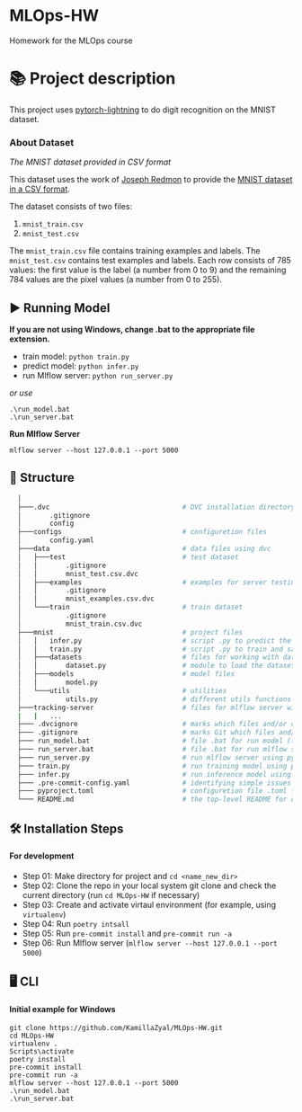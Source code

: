 # MLOps-HW
 Homework for the MLOps course
# 📚 Project description
This project uses [pytorch-lightning](https://lightning.ai/) to do digit recognition on the MNIST dataset.
### About Dataset
_The MNIST dataset provided in CSV format_

This dataset uses the work of [Joseph Redmon](https://pjreddie.com/) to provide the [MNIST dataset in a CSV format](https://pjreddie.com/projects/mnist-in-csv/).

The dataset consists of two files:
1. `mnist_train.csv`
2. `mnist_test.csv`

The `mnist_train.csv` file contains training examples and labels. The `mnist_test.csv` contains test examples and labels. Each row consists of 785 values: the first value is the label (a number from 0 to 9) and the remaining 784 values are the pixel values (a number from 0 to 255).
## ▶ Running Model
**If you are not using Windows, change .bat to the appropriate file extension.**
- train model: `python train.py`
- predict model: `python infer.py`
- run Mlflow server: `python run_server.py`

*or use*
```
.\run_model.bat
.\run_server.bat
```
**Run Mlflow Server**
```
mlflow server --host 127.0.0.1 --port 5000
```
## 📁 Structure
```bash
  │
  ├───.dvc                                 # DVC installation directory
  │       .gitignore
  │       config
  ├───configs                              # configuretion files
  │       config.yaml
  ├───data                                 # data files using dvc
  │   ├───test                             # test dataset
  │   │       .gitignore
  │   │       mnist_test.csv.dvc
  │   ├───examples                         # examples for server testing
  │   │       .gitignore
  │   │       mnist_examples.csv.dvc
  │   └───train                            # train dataset
  │           .gitignore
  │           mnist_train.csv.dvc
  ├───mnist                                # project files
  │   │   infer.py                         # script .py to predict the model
  │   │   train.py                         # script .py to train and save the model
  │   ├───datasets                         # files for working with datasets
  │   │       dataset.py                   # module to load the dataset
  │   ├───models                           # model files
  │   │       model.py
  │   └───utils                            # utilities
  │           utils.py                     # different utils functions
  ├───tracking-server                      # files for mlflow server with nginx + docker
  |   |   ...
  ├─── .dvcignore                          # marks which files and/or directories should be excluded when traversing a DVC project.
  ├─── .gitignore                          # marks Git which files and/or directories to ignore when committing your project to the GitHub repository
  ├─── run_model.bat                       # file .bat for run model (training+inference)
  ├─── run_server.bat                      # file .bat for run mlflow server
  ├─── run_server.py                       # run mlflow server using python
  ├─── train.py                            # run training model using python
  ├─── infer.py                            # run inference model using python
  ├─── .pre-commit-config.yaml             # identifying simple issues before submission to code review
  ├─── pyproject.toml                      # configuretion file .toml for poetry
  └─── README.md                           # the top-level README for developers using this project
```
## 🛠️ Installation Steps
#### For development
- Step 01: Make directory for project and `cd <name_new_dir>`
- Step 02: Clone the repo in your local system git clone <url> and check the current directory (run `cd MLOps-HW` if necessary)
- Step 03: Create and activate virtaul environment (for example, using `virtualenv`)
- Step 04: Run `poetry intsall`
- Step 05: Run `pre-commit install` and `pre-commit run -a`
- Step 06: Run Mlflow server (`mlflow server --host 127.0.0.1 --port 5000`)
## 🖥️ CLI
#### Initial example for Windows
```
git clone https://github.com/KamillaZyal/MLOps-HW.git
cd MLOps-HW
virtualenv .
Scripts\activate
poetry install
pre-commit install
pre-commit run -a
mlflow server --host 127.0.0.1 --port 5000
.\run_model.bat
.\run_server.bat
```

